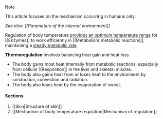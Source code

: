 > [!note]
> This article focuses on the mechanism occurring in humans only.

*See also: [[Parameters of the internal environment]]*

Regulation of body temperature <u>provides an optimum temperature range</u> for [[Enzymes]] to work efficiently in [[Metabolism|metabolic reactions]], maintaining a <u>steady metabolic rate</u>.

**Thermoregulation** involves balancing heat gain and heat loss.
- The body gains most heat internally from metabolic reactions, especially from cellular [[Respiration]] in the liver and skeletal miscles.
- The body also gains heat from or loses heat to the environment by conduction, convection and radiation.
- The body also loses heat by the evaporation of sweat.

#### Sections
1. [[Skin|Structure of skin]]
2. [[Mechanism of body temperature regulation|Mechanism of regulation]]
